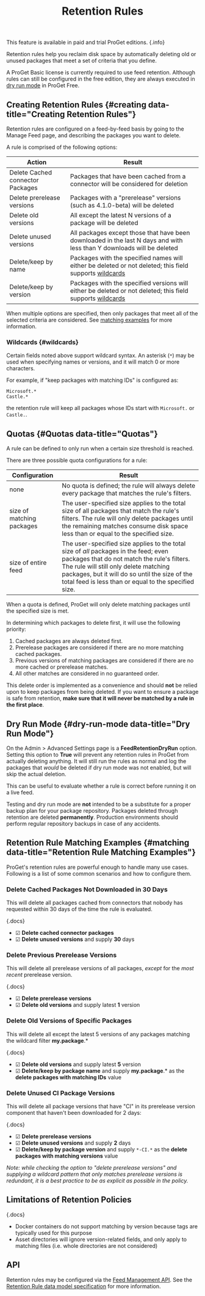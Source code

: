 ﻿---
title: Retention Rules
sequence: 100
keywords: proget, retention, packages
---

This feature is available in paid and trial ProGet editions. {.info}

Retention rules help you reclaim disk space by automatically deleting old or unused packages that meet a set of criteria that you define.

A ProGet Basic license is currently required to use feed retention. Although rules can still be configured in the free edition, they are always executed in [dry run mode](#dry-run-mode) in ProGet Free.

## Creating Retention Rules {#creating data-title="Creating Retention Rules"}

  Retention rules are configured on a feed-by-feed basis by going to the Manage Feed page, and describing the packages you want to delete.

A rule is comprised of the following options:

| Action | Result |
| ------ | ------ |
| Delete Cached connector Packages | Packages that have been cached from a connector will be considered for deletion |
| Delete prerelease versions | Packages with a "prerelease" versions (such as 4.1.0-beta) will be deleted |
| Delete old versions | All except the latest N versions of a package will be deleted |
| Delete unused versions | All packages except those that have been downloaded in the last N days and with less than Y downloads will be deleted |
| Delete/keep by name | Packages with the specified names will either be deleted or not deleted; this field supports [wildcards](#wildcards) |
| Delete/keep by version | Packages with the specified versions will either be deleted or not deleted; this field supports [wildcards](#wildcards) |

When multiple options are specified, then only packages that meet all of the selected criteria are considered. See [matching examples](#matching) for more information.

### Wildcards {#wildcards}

Certain fields noted above support wildcard syntax. An asterisk (`*`) may be used when specifying names or versions, and it will match 0 or more characters.

For example, if "keep packages with matching IDs" is configured as: 

```
Microsoft.*
Castle.*
```

the retention rule will keep all packages whose IDs start with `Microsoft.` or `Castle.`.

## Quotas {#Quotas data-title="Quotas"}

A rule can be defined to only run when a certain size threshold is reached.

There are three possible quota configurations for a rule:

| Configuration | Result |
| ------------- | ------ |
| none | No quota is defined; the rule will always delete every package that matches the rule's filters. |
| size of matching packages | The user-specified size applies to the total size of all packages that match the rule's filters. The rule will only delete packages until the remaining matches consume disk space less than or equal to the specified size. |
| size of entire feed |   The user-specified size applies to the total size of *all* packages in the feed; even packages that do not match the rule's filters. The rule will still only delete matching packages, but it will do so until the size of the total feed is less than or equal to the specified size. |

When a quota is defined, ProGet will only delete matching packages until the specified size is met.

In determining which packages to delete first, it will use the following priority:

1. Cached packages are always deleted first.
2. Prerelease packages are considered if there are no more matching cached packages.
3. Previous versions of matching packages are considered if there are no more cached or prerelease matches.
4. All other matches are considered in no guaranteed order.

This delete order is implemented as a convenience and should **not** be relied upon to keep packages from being deleted. If you want to ensure a package is safe from retention, **make sure that it will never be matched by a rule in the first place**.

## Dry Run Mode {#dry-run-mode data-title="Dry Run Mode"}

On the Admin > Advanced Settings page is a **FeedRetentionDryRun** option. Setting this option to **True** will prevent any retention rules in ProGet from actually deleting anything. It will still run the rules as normal and log the packages that *would* be deleted if dry run mode was not enabled, but will skip the actual deletion.

This can be useful to evaluate whether a rule is correct before running it on a live feed.

Testing and dry run mode are **not** intended to be a substitute for a proper backup plan for your package repository. Packages deleted through retention are deleted **permanently**. Production environments should perform regular repository backups in case of any accidents.

## Retention Rule Matching Examples {#matching data-title="Retention Rule Matching Examples"}

ProGet's retention rules are powerful enough to handle many use cases. Following is a list of some common scenarios and how to configure them.

### Delete Cached Packages Not Downloaded in 30 Days

This will delete all packages cached from connectors that nobody has requested within 30 days of the time the rule is evaluated.

{.docs}
- ☑ **Delete cached connector packages**
- ☑ **Delete unused versions** and supply **30** days

### Delete Previous Prerelease Versions

This will delete all prerelease versions of all packages,
*except* for the *most recent* prerelease version.

{.docs}
- ☑ **Delete prerelease versions**
- ☑ **Delete old versions** and supply latest **1** version

### Delete Old Versions of Specific Packages

This will delete all except the latest 5 versions of any packages matching the wildcard filter **my.package**.\*

{.docs}
- ☑ **Delete old versions** and supply latest **5** version
- ☑ **Delete/keep by package name** and supply **my.package**.\* as the **delete packages with matching IDs** value

### Delete Unused CI Package Versions

This will delete all package versions that have "CI" in its prerelease version component that haven't been downloaded for 2 days:

{.docs}
- ☑ **Delete prerelease versions**
- ☑ **Delete unused versions** and supply **2** days
- ☑ **Delete/keep by package version** and supply `*-CI.*` as the **delete packages with matching versions** value

*Note: while checking the option to "delete prerelease versions" and supplying a wildcard pattern that only matches prerelease versions is redundant, it is a best practice to be as explicit as possible in the policy.*

## Limitations of Retention Policies

{.docs}
 - Docker containers do not support matching by version because tags are typically used for this purpose
 - Asset directories will ignore version-related fields, and only apply to matching files (i.e. whole directories are not considered)

## API

Retention rules may be configured via the [Feed Management API](/support/documentation/proget/reference/api/feed-management). See the [Retention Rule data model specification](/support/documentation/proget/reference/api/feed-management#retention-rule-model) for more information.
